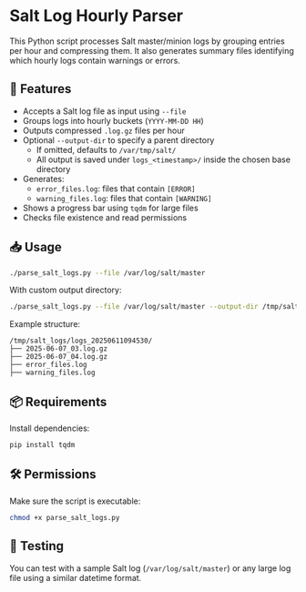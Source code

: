 # Salt Log Hourly Parser

This Python script processes Salt master/minion logs by grouping entries per hour and compressing them. It also generates summary files identifying which hourly logs contain warnings or errors.

## 🔧 Features

- Accepts a Salt log file as input using `--file`
- Groups logs into hourly buckets (`YYYY-MM-DD HH`)
- Outputs compressed `.log.gz` files per hour
- Optional `--output-dir` to specify a parent directory
  - If omitted, defaults to `/var/tmp/salt/`
  - All output is saved under `logs_<timestamp>/` inside the chosen base directory
- Generates:
  - `error_files.log`: files that contain `[ERROR]`
  - `warning_files.log`: files that contain `[WARNING]`
- Shows a progress bar using `tqdm` for large files
- Checks file existence and read permissions

## 📥 Usage

```bash
./parse_salt_logs.py --file /var/log/salt/master
````

With custom output directory:

```bash
./parse_salt_logs.py --file /var/log/salt/master --output-dir /tmp/salt_logs
```

Example structure:

```
/tmp/salt_logs/logs_20250611094530/
├── 2025-06-07_03.log.gz
├── 2025-06-07_04.log.gz
├── error_files.log
├── warning_files.log
```

## 📦 Requirements

Install dependencies:

```bash
pip install tqdm
```

## 🛠 Permissions

Make sure the script is executable:

```bash
chmod +x parse_salt_logs.py
```

## 🧪 Testing

You can test with a sample Salt log (`/var/log/salt/master`) or any large log file using a similar datetime format.
